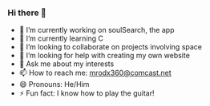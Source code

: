 ### Hi there 👋


- 🔭 I’m currently working on soulSearch, the app
- 🌱 I’m currently learning C 
- 👯 I’m looking to collaborate on projects involving space
- 🤔 I’m looking for help with creating my own website
- 💬 Ask me about my interests
- 📫 How to reach me: mrodx360@comcast.net
- 😄 Pronouns: He/Him
- ⚡ Fun fact: I know how to play the guitar!
